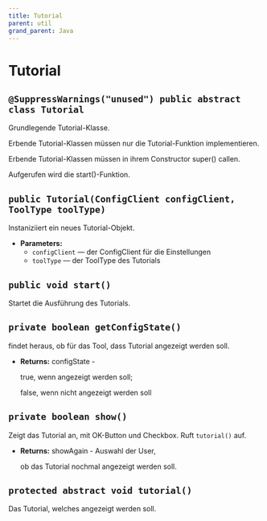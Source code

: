 ```yaml
---
title: Tutorial
parent: util
grand_parent: Java
---
```


# Tutorial


## `@SuppressWarnings("unused") public abstract class Tutorial`

Grundlegende Tutorial-Klasse.



Erbende Tutorial-Klassen müssen nur die Tutorial-Funktion implementieren.



Erbende Tutorial-Klassen müssen in ihrem Constructor super() callen.



Aufgerufen wird die start()-Funktion.

## `public Tutorial(ConfigClient configClient, ToolType toolType)`

Instaniziiert ein neues Tutorial-Objekt.

 * **Parameters:**
   * `configClient` — der ConfigClient für die Einstellungen
   * `toolType` — der ToolType des Tutorials

## `public void start()`

Startet die Ausführung des Tutorials.

## `private boolean getConfigState()`

findet heraus, ob für das Tool, dass Tutorial angezeigt werden soll.

 * **Returns:** configState -

     true, wenn angezeigt werden soll;

     false, wenn nicht angezeigt werden soll

## `private boolean show()`

Zeigt das Tutorial an, mit OK-Button und Checkbox. Ruft `tutorial()` auf.

 * **Returns:** showAgain - Auswahl der User,

     ob das Tutorial nochmal angezeigt werden soll.

## `protected abstract void tutorial()`

Das Tutorial, welches angezeigt werden soll.
